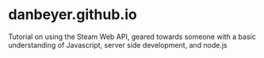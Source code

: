 # danbeyer.github.io


Tutorial on using the Steam Web API, geared towards someone with a basic understanding of Javascript, server side development, and node.js
			

